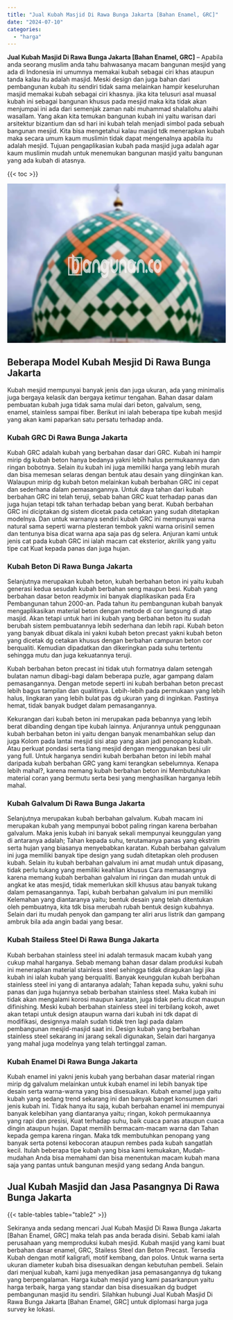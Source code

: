 ```yaml
---
title: "Jual Kubah Masjid Di Rawa Bunga Jakarta [Bahan Enamel, GRC]"
date: "2024-07-10"
categories: 
  - "harga"
---
```


**Jual Kubah Masjid Di Rawa Bunga Jakarta \[Bahan Enamel, GRC\]** – Apabila anda seorang muslim anda tahu bahwasanya macam bangunan mesjid yang ada di Indonesia ini umumnya memakai kubah sebagai ciri khas ataupun tanda kalau itu adalah masjid. Meski design dan juga bahan dari pembangunan kubah itu sendiri tidak sama melainkan hampir keseluruhan masjid memakai kubah sebagai ciri khasnya. jika kita telusuri asal muasal kubah ini sebagai bangunan khusus pada mesjid maka kita tidak akan menjumpai ini ada dari semenjak zaman nabi muhammad shalallohu alaihi wasallam. Yang akan kita temukan bangunan kubah ini yaitu warisan dari arsitektur bizantium dan sd hari ini kubah telah menjadi simbol pada sebuah bangunan mesjid. Kita bisa mengetahui kalau masjid tdk menerapkan kubah maka secara umum kaum muslimin tidak dapat mengenalnya apabila itu adalah mesjid. Tujuan pengaplikasian kubah pada masjid juga adalah agar kaum muslimin mudah untuk menemukan bangunan masjid yaitu bangunan yang ada kubah di atasnya.

{{< toc >}}

![Jual Kubah Masjid Di Rawa Bunga Jakarta [Bahan Enamel, GRC]](/images/jual-kubah-masjid-07.png)

## Beberapa Model Kubah Mesjid Di Rawa Bunga Jakarta

Kubah mesjid mempunyai banyak jenis dan juga ukuran, ada yang minimalis juga bergaya kelasik dan bergaya ketimur tengahan. Bahan dasar dalam pembuatan kubah juga tidak sama mulai dari beton, galvalum, seng, enamel, stainless sampai fiber. Berikut ini ialah beberapa tipe kubah mesjid yang akan kami paparkan satu persatu terhadap anda.

### Kubah GRC Di Rawa Bunga Jakarta

Kubah GRC adalah kubah yang berbahan dasar dari GRC. Kubah ini hampir mirip dg kubah beton hanya bedanya yakni lebih halus permukaannya dan ringan bobotnya. Selain itu kubah ini juga memiliki harga yang lebih murah dan bisa memesan selaras dengan bentuk atau desain yang diinginkan kan. Walaupun mirip dg kubah beton melainkan kubah berbahan GRC ini cepat dan sederhana dalam pemasangannya. Untuk daya tahan dari kubah berbahan GRC ini telah teruji, sebab bahan GRC kuat terhadap panas dan juga hujan tetapi tdk tahan terhadap beban yang berat. Kubah berbahan GRC ini diciptakan dg sistem dicetak pada cetakan yang sudah ditetapkan modelnya. Dan untuk warnanya sendiri kubah GRC ini mempunyai warna natural sama seperti warna plesteran tembok yakni warna orisinil semen dan tentunya bisa dicat warna apa saja pas dg selera. Anjuran kami untuk jenis cat pada kubah GRC ini ialah macam cat eksterior, akrilik yang yaitu tipe cat Kuat kepada panas dan juga hujan.

### Kubah Beton Di Rawa Bunga Jakarta

Selanjutnya merupakan kubah beton, kubah berbahan beton ini yaitu kubah generasi kedua sesudah kubah berbahan seng maupun besi. Kubah yang berbahan dasar beton readymix ini banyak diaplikasikan pada Era Pembangunan tahun 2000-an. Pada tahun itu pembangunan kubah banyak mengaplikasikan material beton dengan metode di cor langsung di atap masjid. Akan tetapi untuk hari ini kubah yang berbahan beton itu sudah berubah sistem pembuatannya lebih sederhana dan lebih rapi. Kubah beton yang banyak dibuat dikala ini yakni kubah beton precast yakni kubah beton yang dicetak dg cetakan khusus dengan berbahan campuran beton cor berqualiti. Kemudian dipadatkan dan dikeringkan pada suhu tertentu sehingga mutu dan juga kekuatannya teruji.

Kubah berbahan beton precast ini tidak utuh formatnya dalam setengah bulatan namun dibagi-bagi dalam beberapa puzle, agar gampang dalam pemasangannya. Dengan metode seperti ini kubah berbahan beton precast lebih bagus tampilan dan qualitinya. Lebih-lebih pada permukaan yang lebih halus, lingkaran yang lebih bulat pas dg ukuran yang di inginkan. Pastinya hemat, tidak banyak budget dalam pemasangannya.

Kekurangan dari kubah beton ini merupakan pada bebannya yang lebih berat dibanding dengan tipe kubah lainnya. Anjurannya untuk penggunaan kubah berbahan beton ini yaitu dengan banyak menambahkan selup dan juga Kolom pada lantai mesjid sisi atap yang akan jadi penopang kubah. Atau perkuat pondasi serta tiang mesjid dengan menggunakan besi ulir yang full. Untuk harganya sendiri kubah berbahan beton ini lebih mahal daripada kubah berbahan GRC yang kami terangkan sebelumnya. Kenapa lebih mahal?, karena memang kubah berbahan beton ini Membutuhkan material coran yang bermutu serta besi yang menghasilkan harganya lebih mahal.

### Kubah Galvalum Di Rawa Bunga Jakarta

Selanjutnya merupakan kubah berbahan galvalum. Kubah macam ini merupakan kubah yang mempunyai bobot paling ringan karena berbahan galvalum. Maka jenis kubah ini banyak sekali mempunyai keunggulan yang di antaranya adalah; Tahan kepada suhu, terutamanya panas yang ekstrim serta hujan yang biasanya menyebabkan karatan. Kubah berbahan galvalum ini juga memiliki banyak tipe design yang sudah ditetapkan oleh produsen kubah. Selain itu kubah berbahan galvalum ini amat mudah untuk dipasang, tidak perlu tukang yang memiliki keahlian khusus Cara memasangnya karena memang kubah berbahan galvalum ini ringan dan mudah untuk di angkat ke atas mesjid, tidak memerlukan skill khusus atau banyak tukang dalam pemasangannya. Tapi, kubah berbahan galvalum ini pun memiliki Kelemahan yang diantaranya yaitu; bentuk desain yang telah ditentukan oleh pembuatnya, kita tdk bisa merubah rubah bentuk design kubahnya. Selain dari itu mudah penyok dan gampang ter aliri arus listrik dan gampang ambruk bila ada angin badai yang besar.

### Kubah Stailess Steel Di Rawa Bunga Jakarta

Kubah berbahan stainless steel ini adalah termasuk macam kubah yang cukup mahal harganya. Sebab memang bahan dasar dalam produksi kubah ini menerapkan material stainless steel sehingga tidak diragukan lagi jika kubah ini ialah kubah yang berqualiti. Banyak keunggulan kubah berbahan stainless steel ini yang di antaranya adalah; Tahan kepada suhu, yakni suhu panas dan juga hujannya sebab berbahan stainless steel. Maka kubah ini tidak akan mengalami korosi maupun karatan, juga tidak perlu dicat maupun difinishing. Meski kubah berbahan stainless steel ini terbilang kokoh, awet akan tetapi untuk design ataupun warna dari kubah ini tdk dapat di modifikasi, designnya malah sudah tidak tren lagi pada dalam pembangunan mesjid-masjid saat ini. Design kubah yang berbahan stainless steel sekarang ini jarang sekali digunakan, Selain dari harganya yang mahal juga modelnya yang telah tertinggal zaman.

### Kubah Enamel Di Rawa Bunga Jakarta

Kubah enamel ini yakni jenis kubah yang berbahan dasar material ringan mirip dg galvalum melainkan untuk kubah enamel ini lebih banyak tipe desain serta warna-warna yang bisa disesuaikan. Kubah enamel juga yaitu kubah yang sedang trend sekarang ini dan banyak banget konsumen dari jenis kubah ini. Tidak hanya itu saja, kubah berbahan enamel ini mempunyai banyak kelebihan yang diantaranya yaitu; ringan, kokoh permukaannya yang rapi dan presisi, Kuat terhadap suhu, baik cuaca panas ataupun cuaca dingin ataupun hujan. Dapat memilih bermacam-macam warna dan Tahan kepada gempa karena ringan. Maka tdk membutuhkan penopang yang banyak serta potensi kebocoran ataupun rembes pada kubah sangatlah kecil. Itulah beberapa tipe kubah yang bisa kami kemukakan, Mudah-mudahan Anda bisa memahami dan bisa menentukan macam kubah mana saja yang pantas untuk bangunan mesjid yang sedang Anda bangun.

## Jual Kubah Masjid dan Jasa Pasangnya Di Rawa Bunga Jakarta

{{< table-tables table="table2" >}}

Sekiranya anda sedang mencari Jual Kubah Masjid Di Rawa Bunga Jakarta \[Bahan Enamel, GRC\] maka telah pas anda berada disini. Sebab kami ialah perusahaan yang memproduksi kubah mesjid. Kubah masjid yang kami buat berbahan dasar enamel, GRC, Stailess Steel dan Beton Precast. Tersedia Kubah dengan motif kaligrafi, motif kembang, dan polos. Untuk warna serta ukuran diameter kubah bisa disesuaikan dengan kebutuhan pembeli. Selain dari menjual kubah, kami juga menyedikan jasa pemasangannya dg tukang yang berpengalaman. Harga kubah mesjid yang kami pasarkanpun yaitu harga terbaik, harga yang standar dan bisa disesuaikan dg budget pembangunan masjid itu sendiri. Silahkan hubungi Jual Kubah Masjid Di Rawa Bunga Jakarta \[Bahan Enamel, GRC\] untuk diplomasi harga juga survey ke lokasi.
